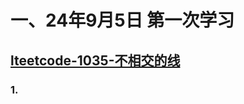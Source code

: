 # 一、24年9月5日 第一次学习
## [lteetcode-1035-不相交的线](https://leetcode.cn/problems/uncrossed-lines/description/)

### 1.



